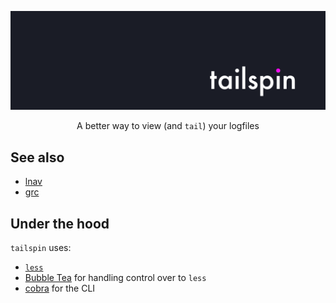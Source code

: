 <p align="center">
  <img src="assets/logo-new.png" width="600"/>
</p>

<p align="center">
A better way to view (and <code>tail</code>) your logfiles
</p>



## See also
 
* [lnav](https://github.com/tstack/lnav)
* [grc](https://github.com/garabik/grc)

## Under the hood

`tailspin` uses:

* [`less`](http://greenwoodsoftware.com/less/)
* [Bubble Tea](https://github.com/charmbracelet/bubbletea) for handling control over to `less`
* [cobra](https://github.com/spf13/cobra) for the CLI